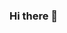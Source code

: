 ### Hi there 👋

<!--
**Neerson/Neerson** is a ✨ _special_ ✨ repository because its `README.md` (this file) appears on your GitHub profile.

Here are some ideas to get you started:

- 🔭 I’m currently working on a new python project starting from the basics
- 🌱 I’m currently learning Data science
- 👯 I’m looking to collaborate on more python projects and Data science related projects
- 🤔 I’m looking for help with ...
- 📫 How to reach me: neerson09@gmail.com
- ⚡ Fun fact: I love Manga
-->

